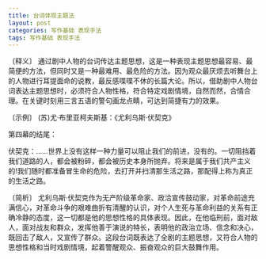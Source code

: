 ```yaml
---
title: 台词体现主题法
layout: post
categories: 写作基础 表现手法
tags: 写作基础 表现手法
---
```


〔释义〕 通过剧中人物的台词传达主题思想，这是一种表现主题思想最容易、最简便的方法，但同时又是一种最难用、最危险的方法。因为观众最厌烦去听舞台上的人物进行耳提面命的说教，最反感喋喋不休的长篇大论。所以，借助剧中人物台词表达主题思想时，必须符合人物性格，符合特定戏剧情境，自然而然，合情合理。在关键时刻用三言五语的警句画龙点睛，可达到简捷有力的效果。

〔示例〕 (苏)尤·布里亚柯夫斯基：《尤利乌斯·伏契克》

第四幕的结尾：

伏契克：……世界上没有这样一种力量可以阻止我们的前进，没有的。一切阻挡着我们道路的人，都会被粉碎，都会被历史本身所抛弃。将来是属于我们共产主义的!我们随时都准备冒生命的危险，去打开并扫清那生活之路，那配得上称为真正的生活之路。

〔简析〕 尤利乌斯·伏契克作为无产阶级革命家、政洽宣传鼓动家，对革命前途充满信心，对革命斗争的艰难曲折有清醒的认识，对个人生死与革命利益的关系有正确冷静的态度，这一切都是他的思想性格的具体表现。因此，在他临刑前，面对敌人，面对战友和群众，发挥他善于演说的特长，表明他的政治立场、信念和决心，既回击了敌人，又宣传了群众。这段台词既表达了全剧的主题思想，又符合人物的思想性格和当时戏剧情境，起着警醒观众、振奋观众的巨大鼓舞作用。 